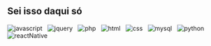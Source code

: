 
<div style="display: inline_block">
  
  ## Sei isso daqui só<br>
  <img align="center" alt="javascript" src="https://img.shields.io/badge/JavaScript-323330?style=for-the-badge&logo=javascript&logoColor=F7DF1E"/>
  &nbsp;
 <img align="center" alt="jquery" src="https://img.shields.io/badge/jQuery-0769AD?style=for-the-badge&logo=jquery&logoColor=white"/>
  &nbsp;
   <img align="center" alt="php" src="https://img.shields.io/badge/PHP-777BB4?style=for-the-badge&logo=php&logoColor=white"/>
  &nbsp;
  <img align="center" alt="html" src="https://img.shields.io/badge/HTML5-E34F26?style=for-the-badge&logo=html5&logoColor=white"/>
  &nbsp;
  <img align="center" alt="css" src="https://img.shields.io/badge/CSS3-1572B6?style=for-the-badge&logo=css3&logoColor=white"/>
  &nbsp;
    <img align="center" alt="mysql" src="https://img.shields.io/badge/MySQL-00000F?style=for-the-badge&logo=mysql&logoColor=white"/>
  &nbsp;
  <img align="center" alt="python" src="https://img.shields.io/badge/Python-14354C?style=for-the-badge&logo=python&logoColor=white"/>
  &nbsp;
 <img align="center" alt="reactNative" src="https://img.shields.io/badge/React_Native-20232A?style=for-the-badge&logo=react&logoColor=61DAFB"/>
    
  </div>

  
  

